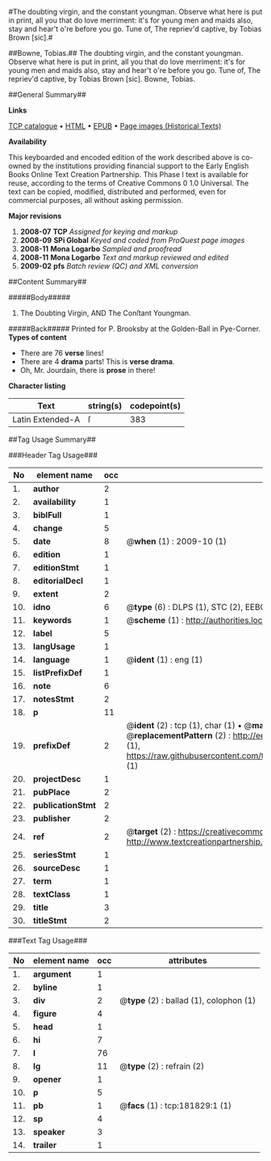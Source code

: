 #The doubting virgin, and the constant youngman. Observe what here is put in print, all you that do love merriment: it's for young men and maids also, stay and hear't o're before you go. Tune of, The repriev'd captive, by Tobias Brown [sic].#

##Bowne, Tobias.##
The doubting virgin, and the constant youngman. Observe what here is put in print, all you that do love merriment: it's for young men and maids also, stay and hear't o're before you go. Tune of, The repriev'd captive, by Tobias Brown [sic].
Bowne, Tobias.

##General Summary##

**Links**

[TCP catalogue](http://www.ota.ox.ac.uk/tcp/)  • 
[HTML](http://tei.it.ox.ac.uk/tcp/Texts-HTML/free/B01/B01735.html)  • 
[EPUB](http://tei.it.ox.ac.uk/tcp/Texts-EPUB/free/B01/B01735.epub) • 
[Page images (Historical Texts)](https://data.historicaltexts.jisc.ac.uk/view?pubId=eebo-99887106e&pageId=eebo-99887106e-181829-1)

**Availability**

This keyboarded and encoded edition of the
	       work described above is co-owned by the institutions
	       providing financial support to the Early English Books
	       Online Text Creation Partnership. This Phase I text is
	       available for reuse, according to the terms of Creative
	       Commons 0 1.0 Universal. The text can be copied,
	       modified, distributed and performed, even for
	       commercial purposes, all without asking permission.

**Major revisions**

1. __2008-07__ __TCP__ *Assigned for keying and markup*
1. __2008-09__ __SPi Global__ *Keyed and coded from ProQuest page images*
1. __2008-11__ __Mona Logarbo__ *Sampled and proofread*
1. __2008-11__ __Mona Logarbo__ *Text and markup reviewed and edited*
1. __2009-02__ __pfs__ *Batch review (QC) and XML conversion*

##Content Summary##

#####Body#####

1. The Doubting Virgin, AND The Conſtant Youngman.

#####Back#####
Printed for P. Brooksby at the Golden-Ball in Pye-Corner.
**Types of content**

  * There are 76 **verse** lines!
  * There are 4 **drama** parts! This is **verse drama**.
  * Oh, Mr. Jourdain, there is **prose** in there!

**Character listing**


|Text|string(s)|codepoint(s)|
|---|---|---|
|Latin Extended-A|ſ|383|

##Tag Usage Summary##

###Header Tag Usage###

|No|element name|occ|attributes|
|---|---|---|---|
|1.|__author__|2||
|2.|__availability__|1||
|3.|__biblFull__|1||
|4.|__change__|5||
|5.|__date__|8| @__when__ (1) : 2009-10 (1)|
|6.|__edition__|1||
|7.|__editionStmt__|1||
|8.|__editorialDecl__|1||
|9.|__extent__|2||
|10.|__idno__|6| @__type__ (6) : DLPS (1), STC (2), EEBO-CITATION (1), PROQUEST (1), VID (1)|
|11.|__keywords__|1| @__scheme__ (1) : http://authorities.loc.gov/ (1)|
|12.|__label__|5||
|13.|__langUsage__|1||
|14.|__language__|1| @__ident__ (1) : eng (1)|
|15.|__listPrefixDef__|1||
|16.|__note__|6||
|17.|__notesStmt__|2||
|18.|__p__|11||
|19.|__prefixDef__|2| @__ident__ (2) : tcp (1), char (1)  •  @__matchPattern__ (2) : ([0-9\-]+):([0-9IVX]+) (1), (.+) (1)  •  @__replacementPattern__ (2) : http://eebo.chadwyck.com/downloadtiff?vid=$1&page=$2 (1), https://raw.githubusercontent.com/textcreationpartnership/Texts/master/tcpchars.xml#$1 (1)|
|20.|__projectDesc__|1||
|21.|__pubPlace__|2||
|22.|__publicationStmt__|2||
|23.|__publisher__|2||
|24.|__ref__|2| @__target__ (2) : https://creativecommons.org/publicdomain/zero/1.0/ (1), http://www.textcreationpartnership.org/docs/. (1)|
|25.|__seriesStmt__|1||
|26.|__sourceDesc__|1||
|27.|__term__|1||
|28.|__textClass__|1||
|29.|__title__|3||
|30.|__titleStmt__|2||


###Text Tag Usage###

|No|element name|occ|attributes|
|---|---|---|---|
|1.|__argument__|1||
|2.|__byline__|1||
|3.|__div__|2| @__type__ (2) : ballad (1), colophon (1)|
|4.|__figure__|4||
|5.|__head__|1||
|6.|__hi__|7||
|7.|__l__|76||
|8.|__lg__|11| @__type__ (2) : refrain (2)|
|9.|__opener__|1||
|10.|__p__|5||
|11.|__pb__|1| @__facs__ (1) : tcp:181829:1 (1)|
|12.|__sp__|4||
|13.|__speaker__|3||
|14.|__trailer__|1||
